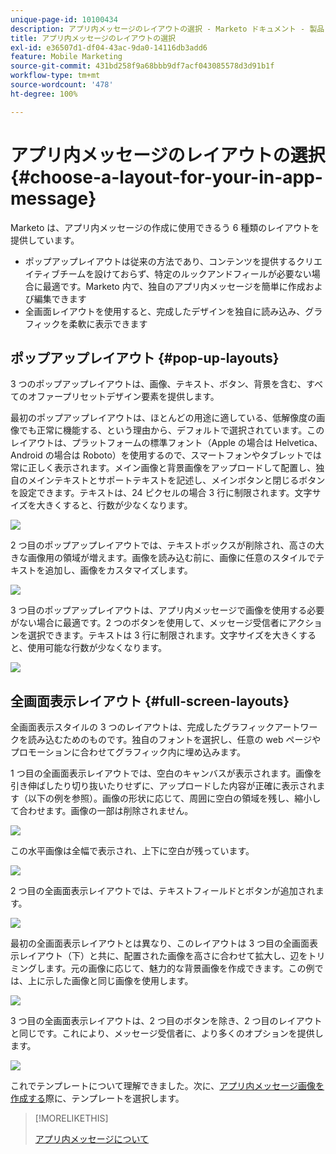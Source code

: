 ```yaml
---
unique-page-id: 10100434
description: アプリ内メッセージのレイアウトの選択 - Marketo ドキュメント - 製品ドキュメント
title: アプリ内メッセージのレイアウトの選択
exl-id: e36507d1-df04-43ac-9da0-14116db3add6
feature: Mobile Marketing
source-git-commit: 431bd258f9a68bbb9df7acf043085578d3d91b1f
workflow-type: tm+mt
source-wordcount: '478'
ht-degree: 100%

---
```


# アプリ内メッセージのレイアウトの選択 {#choose-a-layout-for-your-in-app-message}

Marketo は、アプリ内メッセージの作成に使用できるう 6 種類のレイアウトを提供しています。

* ポップアップレイアウトは従来の方法であり、コンテンツを提供するクリエイティブチームを設けておらず、特定のルックアンドフィールが必要ない場合に最適です。Marketo 内で、独自のアプリ内メッセージを簡単に作成および編集できます
* 全画面レイアウトを使用すると、完成したデザインを独自に読み込み、グラフィックを柔軟に表示できます

## ポップアップレイアウト {#pop-up-layouts}

3 つのポップアップレイアウトは、画像、テキスト、ボタン、背景を含む、すべてのオファープリセットデザイン要素を提供します。

最初のポップアップレイアウトは、ほとんどの用途に適している、低解像度の画像でも正常に機能する、という理由から、デフォルトで選択されています。このレイアウトは、プラットフォームの標準フォント（Apple の場合は Helvetica、Android の場合は Roboto）を使用するので、スマートフォンやタブレットでは常に正しく表示されます。メイン画像と背景画像をアップロードして配置し、独自のメインテキストとサポートテキストを記述し、メインボタンと閉じるボタンを設定できます。テキストは、24 ピクセルの場合 3 行に制限されます。文字サイズを大きくすると、行数が少なくなります。

![](assets/image2016-5-9-13-3a3-3a48.png)

2 つ目のポップアップレイアウトでは、テキストボックスが削除され、高さの大きな画像用の領域が増えます。画像を読み込む前に、画像に任意のスタイルでテキストを追加し、画像をカスタマイズします。

![](assets/image2016-5-9-13-3a4-3a43.png)

3 つ目のポップアップレイアウトは、アプリ内メッセージで画像を使用する必要がない場合に最適です。2 つのボタンを使用して、メッセージ受信者にアクションを選択できます。テキストは 3 行に制限されます。文字サイズを大きくすると、使用可能な行数が少なくなります。

![](assets/image2016-5-9-13-3a7-3a33.png)

## 全画面表示レイアウト {#full-screen-layouts}

全画面表示スタイルの 3 つのレイアウトは、完成したグラフィックアートワークを読み込むためのものです。独自のフォントを選択し、任意の web ページやプロモーションに合わせてグラフィック内に埋め込みます。

1 つ目の全画面表示レイアウトでは、空白のキャンバスが表示されます。画像を引き伸ばしたり切り抜いたりせずに、アップロードした内容が正確に表示されます（以下の例を参照）。画像の形状に応じて、周囲に空白の領域を残し、縮小して合わせます。画像の一部は削除されません。

![](assets/image2016-5-9-13-3a9-3a26.png)

この水平画像は全幅で表示され、上下に空白が残っています。

![](assets/image2016-5-9-13-3a29-3a46.png)

2 つ目の全画面表示レイアウトでは、テキストフィールドとボタンが追加されます。

![](assets/image2016-5-9-13-3a10-3a27.png)

最初の全画面表示レイアウトとは異なり、このレイアウトは 3 つ目の全画面表示レイアウト（下）と共に、配置された画像を高さに合わせて拡大し、辺をトリミングします。元の画像に応じて、魅力的な背景画像を作成できます。この例では、上に示した画像と同じ画像を使用します。

![](assets/image2016-5-9-14-3a0-3a36.png)

3 つ目の全画面表示レイアウトは、2 つ目のボタンを除き、2 つ目のレイアウトと同じです。これにより、メッセージ受信者に、より多くのオプションを提供します。

![](assets/image2016-5-9-13-3a11-3a35.png)

これでテンプレートについて理解できました。次に、[アプリ内メッセージ画像を作成する](/help/marketo/product-docs/mobile-marketing/in-app-messages/creating-in-app-messages/add-in-app-message-images.md)際に、テンプレートを選択します。

>[!MORELIKETHIS]
>
>[アプリ内メッセージについて](/help/marketo/product-docs/mobile-marketing/in-app-messages/understanding-in-app-messages.md)
